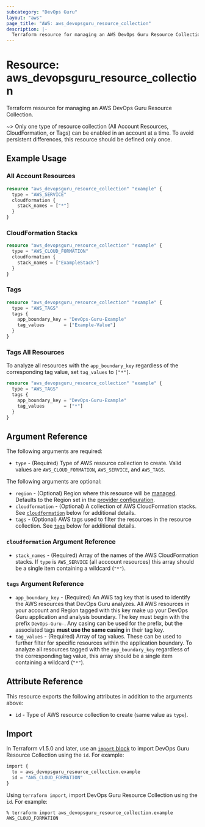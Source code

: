```yaml
---
subcategory: "DevOps Guru"
layout: "aws"
page_title: "AWS: aws_devopsguru_resource_collection"
description: |-
  Terraform resource for managing an AWS DevOps Guru Resource Collection.
---
```

# Resource: aws_devopsguru_resource_collection

Terraform resource for managing an AWS DevOps Guru Resource Collection.

~> Only one type of resource collection (All Account Resources, CloudFormation, or Tags) can be enabled in an account at a time. To avoid persistent differences, this resource should be defined only once.

## Example Usage

### All Account Resources

```terraform
resource "aws_devopsguru_resource_collection" "example" {
  type = "AWS_SERVICE"
  cloudformation {
    stack_names = ["*"]
  }
}
```

### CloudFormation Stacks

```terraform
resource "aws_devopsguru_resource_collection" "example" {
  type = "AWS_CLOUD_FORMATION"
  cloudformation {
    stack_names = ["ExampleStack"]
  }
}
```

### Tags

```terraform
resource "aws_devopsguru_resource_collection" "example" {
  type = "AWS_TAGS"
  tags {
    app_boundary_key = "DevOps-Guru-Example"
    tag_values       = ["Example-Value"]
  }
}
```

### Tags All Resources

To analyze all resources with the `app_boundary_key` regardless of the corresponding tag value, set `tag_values` to `["*"]`.

```terraform
resource "aws_devopsguru_resource_collection" "example" {
  type = "AWS_TAGS"
  tags {
    app_boundary_key = "DevOps-Guru-Example"
    tag_values       = ["*"]
  }
}
```

## Argument Reference

The following arguments are required:

* `type` - (Required) Type of AWS resource collection to create. Valid values are `AWS_CLOUD_FORMATION`, `AWS_SERVICE`, and `AWS_TAGS`.

The following arguments are optional:

* `region` - (Optional) Region where this resource will be [managed](https://docs.aws.amazon.com/general/latest/gr/rande.html#regional-endpoints). Defaults to the Region set in the [provider configuration](https://registry.terraform.io/providers/hashicorp/aws/latest/docs#aws-configuration-reference).
* `cloudformation` - (Optional) A collection of AWS CloudFormation stacks. See [`cloudformation`](#cloudformation-argument-reference) below for additional details.
* `tags` - (Optional) AWS tags used to filter the resources in the resource collection. See [`tags`](#tags-argument-reference) below for additional details.

### `cloudformation` Argument Reference

* `stack_names` - (Required) Array of the names of the AWS CloudFormation stacks. If `type` is `AWS_SERVICE` (all acccount resources) this array should be a single item containing a wildcard (`"*"`).

### `tags` Argument Reference

* `app_boundary_key` - (Required) An AWS tag key that is used to identify the AWS resources that DevOps Guru analyzes. All AWS resources in your account and Region tagged with this key make up your DevOps Guru application and analysis boundary. The key must begin with the prefix `DevOps-Guru-`. Any casing can be used for the prefix, but the associated tags __must use the same casing__ in their tag key.
* `tag_values` - (Required) Array of tag values. These can be used to further filter for specific resources within the application boundary. To analyze all resources tagged with the `app_boundary_key` regardless of the corresponding tag value, this array should be a single item containing a wildcard (`"*"`).

## Attribute Reference

This resource exports the following attributes in addition to the arguments above:

* `id` - Type of AWS resource collection to create (same value as `type`).

## Import

In Terraform v1.5.0 and later, use an [`import` block](https://developer.hashicorp.com/terraform/language/import) to import DevOps Guru Resource Collection using the `id`. For example:

```terraform
import {
  to = aws_devopsguru_resource_collection.example
  id = "AWS_CLOUD_FORMATION"
}
```

Using `terraform import`, import DevOps Guru Resource Collection using the `id`. For example:

```console
% terraform import aws_devopsguru_resource_collection.example AWS_CLOUD_FORMATION
```
